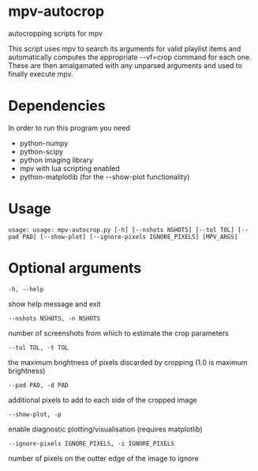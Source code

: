 mpv-autocrop
============
autocropping scripts for mpv


This script uses mpv to search its arguments for valid playlist items and
automatically computes the appropriate --vf=crop command for each one. These
are then amalgamated with any unparsed arguments and used to finally execute
mpv.

Dependencies
============
In order to run this program you need
* python-numpy
* python-scipy
* python imaging library
* mpv with lua scripting enabled
* python-matplotlib (for the --show-plot functionality)

Usage
=====
    usage: usage: mpv-autocrop.py [-h] [--nshots NSHOTS] [--tol TOL] [--pad PAD] [--show-plot] [--ignore-pixels IGNORE_PIXELS] [MPV_ARGS]

Optional arguments
==================

    -h, --help            
show help message and exit

    --nshots NSHOTS, -n NSHOTS
number of screenshots from which to estimate the crop parameters

    --tol TOL, -t TOL     
the maximum brightness of pixels discarded by cropping (1.0 is maximum brightness)

    --pad PAD, -d PAD     
additional pixels to add to each side of the cropped image

    --show-plot, -p
enable diagnostic plotting/visualisation (requires matplotlib)

    --ignore-pixels IGNORE_PIXELS, -i IGNORE_PIXELS
number of pixels on the outter edge of the image to ignore
